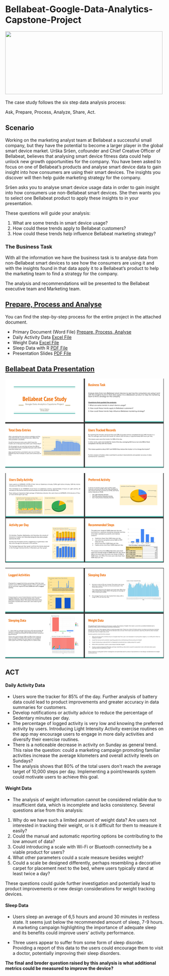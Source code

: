 # Bellabeat-Google-Data-Analytics-Capstone-Project

<img src="https://github.com/user-attachments/assets/232d9985-1e1e-4056-89ef-8dbb6440dfdf" width="500" height="200">

The case study follows the six step data analysis process:

Ask, Prepare, Process, Analyze, Share, Act.

## Scenario 

Working on the marketing analyst team at Bellabeat a successful small company, but they have the potential to become a larger player in the global smart device market. Urška Sršen, cofounder and Chief Creative Officer of Bellabeat, believes that analysing smart device fitness data could help unlock new growth opportunities for the company. You have been asked to focus on one of Bellabeat’s products and analyse smart device data to gain insight into how consumers are using their smart devices. The insights you discover will then help guide marketing strategy for the company. 


Sršen asks you to analyse smart device usage data in order to gain insight into how consumers use non-Bellabeat smart devices. She then wants you to select one Bellabeat product to apply these insights to in your presentation. 

These questions will guide your analysis: 
1. What are some trends in smart device usage?
2. How could these trends apply to Bellabeat customers?
3. How could these trends help influence Bellabeat marketing strategy?


### The Business Task
With all the information we have the business task is to analyse data from non-Bellabeat smart devices to see how the consumers are using it and with the insights found in that data apply it to a Bellabeat’s product to help the marketing team to find a strategy for the company.

The analysis and recommendations will be presented to the Bellabeat executive team and Marketing team.


## [Prepare, Process and Analyse](https://github.com/MPDEG/Bellabeat-Google-Data-Analytics-Capstone-Project/blob/509bf403e2a79341da5eb1dbbe7b9ea54e77bfec/bellabeatCaseStudyProcess_V02.docx)
You can find the step-by-step process for the entire project in the attached document.
- Primary Document (Word File) [Prepare, Process, Analyse](https://github.com/MPDEG/Bellabeat-Google-Data-Analytics-Capstone-Project/blob/509bf403e2a79341da5eb1dbbe7b9ea54e77bfec/bellabeatCaseStudyProcess_V02.docx)
- Daily Activity Data [Excel File](https://github.com/MPDEG/Bellabeat-Google-Data-Analytics-Capstone-Project/blob/cad40253a3e78ed1448f154010c23c0a48eba8f3/dailyActivityData.xlsx)
- Weight Data [Excel File](https://github.com/MPDEG/Bellabeat-Google-Data-Analytics-Capstone-Project/blob/cad40253a3e78ed1448f154010c23c0a48eba8f3/weightData.xlsx)
- Sleep Data with R [PDF File](https://github.com/MPDEG/Bellabeat-Google-Data-Analytics-Capstone-Project/blob/cad40253a3e78ed1448f154010c23c0a48eba8f3/bellabeatRSleepData.pdf)
- Presentation Slides [PDF File](https://github.com/MPDEG/Bellabeat-Google-Data-Analytics-Capstone-Project/blob/cad40253a3e78ed1448f154010c23c0a48eba8f3/bellabeatPresentationSlides.pdf)

## [Bellabeat Data Presentation](https://github.com/MPDEG/Bellabeat-Google-Data-Analytics-Capstone-Project/blob/509bf403e2a79341da5eb1dbbe7b9ea54e77bfec/bellabeatPresentationSlides.pdf)

<object data="https://github.com/MPDEG/Bellabeat-Google-Data-Analytics-Capstone-Project/blob/509bf403e2a79341da5eb1dbbe7b9ea54e77bfec/bellabeatPresentationSlides.pdf" width="1000" height="1000" type='application/pdf'/>

![1](https://github.com/MPDEG/Bellabeat-Google-Data-Analytics-Capstone-Project/blob/36a6b83a422b8433f5d5877723482ac94d22d498/Graphs/Screenshot%202024-07-22%20154539.png)

![2](https://github.com/MPDEG/Bellabeat-Google-Data-Analytics-Capstone-Project/blob/36a6b83a422b8433f5d5877723482ac94d22d498/Graphs/Screenshot%202024-07-22%20154556.png)

![3](https://github.com/MPDEG/Bellabeat-Google-Data-Analytics-Capstone-Project/blob/36a6b83a422b8433f5d5877723482ac94d22d498/Graphs/Screenshot%202024-07-22%20154608.png)

## ACT

#### Daily Activity Data
- Users wore the tracker for 85% of the day. Further analysis of battery data could lead to product improvements and greater accuracy in data summaries for customers.
- Develop notifications or activity advice to reduce the percentage of Sedentary minutes per day.
- The percentage of logged activity is very low and knowing the preferred activity by users. Introducing Light Intensity Activity exercise routines on the app may encourage users to engage in more daily activities and diversify their exercise routines. 
- There is a noticeable decrease in activity on Sunday as general trend. This raise the question: could a marketing campaign promoting familiar activities increase the average kilometers and overall activity levels on Sundays?
- The analysis shows that 80% of the total users don't reach the average target of 10,000 steps per day. Implementing a point/rewards system could motivate users to achieve this goal.


#### Weight Data
- The analysis of weight information cannot be considered reliable due to insufficient data, which is incomplete and lacks consistency. 
Several questions arise from this analysis:
1. Why do we have such a limited amount of weight data? Are users not interested in tracking their weight, or is it difficult for them to measure it easily?
2. Could the manual and automatic reporting options be contributing to the low amount of data?
3. Could introducing a scale with Wi-Fi or Bluetooth connectivity be a viable product for users?
4. What other parameters could a scale measure besides weight?
5. Could a scale be designed differently, perhaps resembling a decorative carpet for placement next to the bed, where users typically stand at least twice a day?

These questions could guide further investigation and potentially lead to product improvements or new design considerations for weight tracking devices.


#### Sleep Data
- Users sleep an average of 6,5 hours and around 30 minutes in restless state. It seems just below the recommended amount of sleep, 7-9 hours. 
A marketing campaign highlighting the importance of adequate sleep and its benefits could improve users’ activity performance.

- Three users appear to suffer from some form of sleep disorder. Providing a report of this data to the users could encourage them to visit a doctor, potentially improving their sleep disorders.


**The final and broder question raised by this analysis is what additional metrics could be measured to improve the device?**
